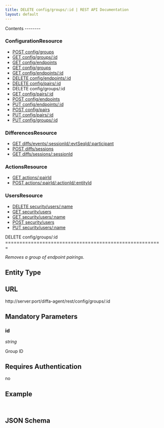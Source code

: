 ```yaml
---
title: DELETE config/groups/:id | REST API Documentation
layout: default
---
```


<div id="menu" markdown="1">
Contents
--------

### ConfigurationResource

* [POST config/groups](/doc/rest/config/post/groups)
* [GET config/groups/:id](/doc/rest/config/get/groups/p_id)
* [GET config/endpoints](/doc/rest/config/get/endpoints)
* [GET config/groups](/doc/rest/config/get/groups)
* [GET config/endpoints/:id](/doc/rest/config/get/endpoints/p_id)
* [DELETE config/endpoints/:id](/doc/rest/config/delete/endpoints/p_id)
* [DELETE config/pairs/:id](/doc/rest/config/delete/pairs/p_id)
* DELETE config/groups/:id
* [GET config/pairs/:id](/doc/rest/config/get/pairs/p_id)
* [POST config/endpoints](/doc/rest/config/post/endpoints)
* [PUT config/endpoints/:id](/doc/rest/config/put/endpoints/p_id)
* [POST config/pairs](/doc/rest/config/post/pairs)
* [PUT config/pairs/:id](/doc/rest/config/put/pairs/p_id)
* [PUT config/groups/:id](/doc/rest/config/put/groups/p_id)

### DifferencesResource

* [GET diffs/events/:sessionId/:evtSeqId/:participant](/doc/rest/diffs/get/events/p_sessionId/p_evtSeqId/p_participant)
* [POST diffs/sessions](/doc/rest/diffs/post/sessions)
* [GET diffs/sessions/:sessionId](/doc/rest/diffs/get/sessions/p_sessionId)

### ActionsResource

* [GET actions/:pairId](/doc/rest/actions/get/p_pairId)
* [POST actions/:pairId/:actionId/:entityId](/doc/rest/actions/post/p_pairId/p_actionId/p_entityId)

### UsersResource

* [DELETE security/users/:name](/doc/rest/security/delete/users/p_name)
* [GET security/users](/doc/rest/security/get/users)
* [GET security/users/:name](/doc/rest/security/get/users/p_name)
* [POST security/users](/doc/rest/security/post/users)
* [PUT security/users/:name](/doc/rest/security/put/users/p_name)


</div>

<div id="resources" markdown="1">
DELETE config/groups/:id
=======================================================

<em>Removes a group of endpoint pairings.</em>

Entity Type
-----------

URL
---
http://server:port/diffa-agent/rest/config/groups/:id

 
Mandatory Parameters
--------------------

### id

*string*

Group ID

Requires Authentication
-----------------------
no 

Example
-------
`` ``

JSON Schema
-----------
`` ``
</div>